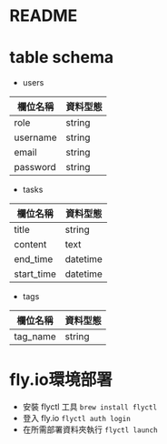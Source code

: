 # README

# table schema

* users

|  欄位名稱   | 資料型態  |
|  ----  | ----  |
| role | string |
| username  | string |
| email  | string |
| password| string |

* tasks

|  欄位名稱   | 資料型態  |
|  ----  | ----  |
| title | string |
| content  | text |
| end_time| datetime |
| start_time  | datetime |

* tags

|  欄位名稱   | 資料型態  |
|  ----  | ----  |
| tag_name | string |

# fly.io環境部署

* 安裝 flyctl 工具
```brew install flyctl```
*  登入 fly.io
```flyctl auth login```
* 在所需部署資料夾執行
```flyctl launch```